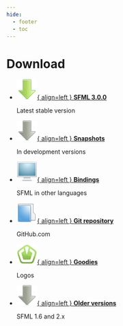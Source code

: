 ```yaml
---
hide:
  - footer
  - toc
---
```


# Download

<div class="grid cards" markdown>

-   [![](../images/icons/download.png){ align=left } __SFML 3.0.0__](sfml/3.0.0.md)

    Latest stable version

-   [![](../images/icons/download-old.png){ align=left } __Snapshots__](https://artifacts.sfml-dev.org/by-branch/master/)

    In development versions

-   [![](../images/icons/bindings.png){ align=left } __Bindings__](bindings.md)

    SFML in other languages

-   [![](../images/icons/repository.png){ align=left } __Git repository__](https://github.com/SFML/SFML)

    GitHub.com

-   [![](../images/icons/goodies.png){ align=left } __Goodies__](goodies/index.md)

    Logos

-   [![](../images/icons/download-old.png){ align=left } __Older versions__](sfml/index.md)

    SFML 1.6 and 2.x

</div>